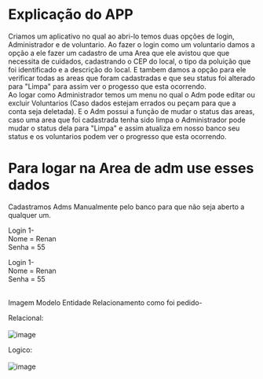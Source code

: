 <h1>Explicação do APP</h1>
Criamos um aplicativo no qual ao abri-lo temos duas opções de login, Administrador e de voluntario. Ao fazer o login como um voluntario damos a opção a ele fazer um cadastro de uma Area que ele avistou que
que necessita de cuidados, cadastrando o CEP do local, o tipo da poluição que foi identificado e a descrição do local. E tambem damos a opção para ele verificar todas as areas que foram cadastradas e que
seu status foi alterado para "Limpa" para assim ver o progesso que esta ocorrendo. <br>Ao logar como Administrador temos um menu no qual o Adm pode editar ou excluir 
Voluntarios (Caso dados estejam errados ou peçam para que a conta seja deletada). E o Adm possui a função de mudar o status das areas, caso uma area que foi cadastrada tenha sido limpa o Administrador pode mudar
o status dela para "Limpa" e assim atualiza em nosso banco seu status e os voluntarios podem ver o progresso que esta ocorrendo.

<h1>Para logar na Area de adm use esses dados</h1>

Cadastramos Adms Manualmente pelo banco para que não seja aberto a qualquer um.

Login 1-
<br>
Nome = Renan
<br>
Senha = 55

Login 1-
<br>
Nome = Renan
<br>
Senha = 55

<br> Imagem Modelo Entidade Relacionamento como foi pedido-

Relacional:
<br><br>
![image](https://github.com/Marquito0208/Save_Our_Ocean/assets/129403206/6da9d71a-189e-4dd4-a5c4-d9a7781c0724)


Logico:
<br><br>
![image](https://github.com/Marquito0208/Save_Our_Ocean/assets/129403206/7bc2e48b-86fb-41a0-ba64-7601432db506)


